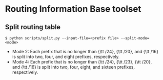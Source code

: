 # Routing Information Base toolset

## Split routing table

    $ python scripts/split.py --input-file=<prefix file> --split-mode=<mode>

* Mode 2: Each prefix that is no longer than {\tt /24}, {\tt /20}, and {\tt /16} is split into two, four, and eight prefixes, respectively.
* Mode 4: Each prefix that is no longer than {\tt /24}, {\tt /23}, {\tt /20}, and {\tt /16} is split into two, four, eight, and sixteen prefixes, respectively.
